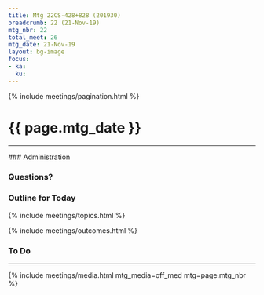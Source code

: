 ```yaml
---
title: Mtg 22CS-428+828 (201930)
breadcrumb: 22 (21-Nov-19)
mtg_nbr: 22
total_meet: 26
mtg_date: 21-Nov-19
layout: bg-image
focus:
- ka:
  ku:
---
```

{% include meetings/pagination.html %}
<h1 class="text-center">{{ page.mtg_date }}</h1>
<hr />
### Administration

### Questions?

### Outline for Today

{% include meetings/topics.html %}

{% include meetings/outcomes.html %}

### To Do

<hr />
{% include meetings/media.html mtg_media=off_med mtg=page.mtg_nbr %}
